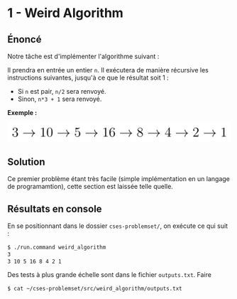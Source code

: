 # 1 - Weird Algorithm
## Énoncé 
Notre tâche est d'implémenter l'algorithme suivant :

Il prendra en entrée un entier `n`. Il exécutera de manière récursive
les instructions suivantes, jusqu'à ce que le résultat soit 1 :

- Si `n` est pair, `n/2` sera renvoyé.
- Sinon, `n*3 + 1` sera renvoyé.

**Exemple :**

![alt text](./img/sequence.png "Title")

## Solution
Ce premier problème étant très facile (simple implémentation en un langage de programamtion), cette section est laissée
telle quelle.

## Résultats en console 
En se positionnant dans le dossier `cses-problemset/`, on exécute ce qui suit :
```shell script
$ ./run.command weird_algorithm
3
3 10 5 16 8 4 2 1
```
Des tests à plus grande échelle sont dans le fichier `outputs.txt`. Faire
```shell script
$ cat ~/cses-problemset/src/weird_algorithm/outputs.txt
```